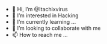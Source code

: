 - 👋 Hi, I’m @Itachixvirus
- 👀 I’m interested in Hacking
- 🌱 I’m currently learning ...
- 💞️ I’m looking to collaborate with me
- 📫 How to reach me ...

<!---
Itachixvirus/Itachixvirus is a ✨ special ✨ repository because its `README.md` (this file) appears on your GitHub profile.
You can click the Preview link to take a look at your changes.
--->
